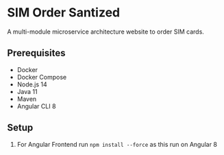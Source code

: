 # SIM Order Santized

A multi-module microservice architecture website to order SIM cards.

## Prerequisites
- Docker
- Docker Compose
- Node.js 14
- Java 11
- Maven
- Angular CLI 8

## Setup
1. For Angular Frontend run `npm install --force` as this run on Angular 8
